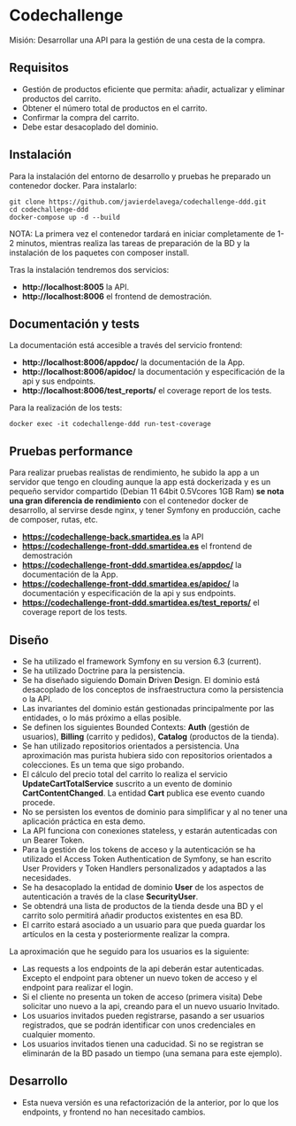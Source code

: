 # Codechallenge #

Misión: Desarrollar una API para la gestión de una cesta de la compra.

## Requisitos ##

* Gestión de productos eficiente que permita: añadir, actualizar y eliminar productos del carrito.
* Obtener el número total de productos en el carrito.
* Confirmar la compra del carrito.
* Debe estar desacoplado del dominio.

## Instalación ##

Para la instalación del entorno de desarrollo y pruebas he preparado un contenedor docker. Para instalarlo:

```git clone https://github.com/javierdelavega/codechallenge-ddd.git```  
```cd codechallenge-ddd```  
```docker-compose up -d --build```

NOTA: La primera vez el contenedor tardará en iniciar completamente de 1-2 minutos, mientras realiza las tareas de preparación de la BD y la instalación de los paquetes con composer install.

Tras la instalación tendremos dos servicios:

* **http://localhost:8005** la API.
* **http://localhost:8006** el frontend de demostración.

## Documentación y tests ##

La documentación está accesible a través del servicio frontend:

* **http://localhost:8006/appdoc/** la documentación de la App.
* **http://localhost:8006/apidoc/** la documentación y especificación de la api y sus endpoints.
* **http://localhost:8006/test_reports/** el coverage report de los tests.

Para la realización de los tests:

```docker exec -it codechallenge-ddd run-test-coverage```

## Pruebas performance ##

Para realizar pruebas realistas de rendimiento, he subido la app a un servidor que tengo en clouding aunque la app está dockerizada y es un pequeño servidor compartido (Debian 11 64bit 0.5Vcores 1GB Ram) **se nota una gran diferencia de rendimiento** con el contenedor docker de desarrollo, al servirse desde nginx, y tener Symfony en producción, cache de composer, rutas, etc.

* **https://codechallenge-back.smartidea.es** la API
* **https://codechallenge-front-ddd.smartidea.es** el frontend de demostración
* **https://codechallenge-front-ddd.smartidea.es/appdoc/** la documentación de la App.
* **https://codechallenge-front-ddd.smartidea.es/apidoc/** la documentación y especificación de la api y sus endpoints.
* **https://codechallenge-front-ddd.smartidea.es/test_reports/** el coverage report de los tests.

## Diseño ##

* Se ha utilizado el framework Symfony en su version 6.3 (current).
* Se ha utilizado Doctrine para la persistencia.
* Se ha diseñado siguiendo **D**omain **D**riven **D**esign. El dominio está desacoplado de los conceptos de insfraestructura como la persistencia o la API.
* Las invariantes del dominio están gestionadas principalmente por las entidades, o lo más próximo a ellas posible.
* Se definen los siguientes Bounded Contexts: **Auth** (gestión de usuarios), **Billing** (carrito y pedidos), **Catalog** (productos de la tienda).
* Se han utilizado repositorios orientados a persistencia. Una aproximación mas purista hubiera sido con repositorios orientados a colecciones. Es un tema que sigo probando.
* El cálculo del precio total del carrito lo realiza el servicio **UpdateCartTotalService** suscrito a un evento de dominio **CartContentChanged**. La entidad **Cart** publica ese evento cuando procede.
* No se persisten los eventos de dominio para simplificar y al no tener una aplicación práctica en esta demo.
* La API funciona con conexiones stateless, y estarán autenticadas con un Bearer Token.
* Para la gestión de los tokens de acceso y la autenticación se ha utilizado el Access Token Authentication de Symfony, se han escrito User Providers y Token Handlers personalizados y adaptados a las necesidades.
* Se ha desacoplado la entidad de dominio **User** de los aspectos de autenticación a través de la clase **SecurityUser**. 
* Se obtendrá una lista de productos de la tienda desde una BD y el carrito solo permitirá añadir productos existentes en esa BD.
* El carrito estará asociado a un usuario para que pueda guardar los artículos en la cesta y posteriormente realizar la compra.

La aproximación que he seguido para los usuarios es la siguiente: 

* Las requests a los endpoints de la api deberán estar autenticadas. Excepto el endpoint para obtener un nuevo token de acceso y el endpoint para realizar el login.
* Si el cliente no presenta un token de acceso (primera visita) Debe solicitar uno nuevo a la api, creando para el un nuevo usuario Invitado. 
* Los usuarios invitados pueden registrarse, pasando a ser usuarios registrados, que se podrán identificar con unos credenciales en cualquier momento.
* Los usuarios invitados tienen una caducidad. Si no se registran se eliminarán de la BD pasado un tiempo (una semana para este ejemplo).

## Desarrollo ##


* Esta nueva versión es una refactorización de la anterior, por lo que los endpoints, y frontend no han necesitado cambios.